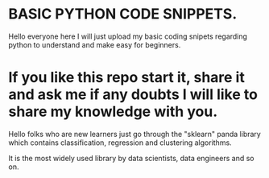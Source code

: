 # BASIC PYTHON CODE SNIPPETS.

Hello everyone here I will just upload my basic coding snipets regarding python to understand and make easy for beginners.

<h1> If you like this repo start it, share it and ask me if any doubts I will like to share my knowledge with you.</h1>
  
Hello folks who are new learners just go through the "sklearn" panda library which contains classification, regression and clustering algorithms.  

It is the most widely used library by data scientists, data engineers and so on.
